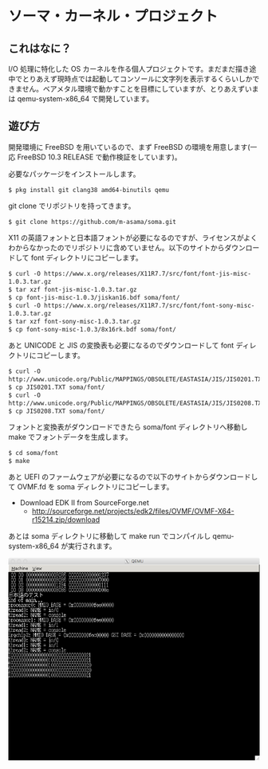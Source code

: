 # ソーマ・カーネル・プロジェクト

## これはなに？

I/O 処理に特化した OS カーネルを作る個人プロジェクトです。まだまだ描き途中でとりあえず現時点では起動してコンソールに文字列を表示するくらいしかできません。ベアメタル環境で動かすことを目標にしていますが、とりあえずいまは qemu-system-x86_64 で開発しています。

## 遊び方

開発環境に FreeBSD を用いているので、まず FreeBSD の環境を用意します(一応 FreeBSD 10.3 RELEASE で動作検証をしています)。

必要なパッケージをインストールします。

```
$ pkg install git clang38 amd64-binutils qemu
```

git clone でリポジトリを持ってきます。

```
$ git clone https://github.com/m-asama/soma.git
```

X11 の英語フォントと日本語フォントが必要になるのですが、ライセンスがよくわからなかったのでリポジトリに含めていません。以下のサイトからダウンロードして font ディレクトリにコピーします。

```
$ curl -O https://www.x.org/releases/X11R7.7/src/font/font-jis-misc-1.0.3.tar.gz
$ tar xzf font-jis-misc-1.0.3.tar.gz
$ cp font-jis-misc-1.0.3/jiskan16.bdf soma/font/
$ curl -O https://www.x.org/releases/X11R7.7/src/font/font-sony-misc-1.0.3.tar.gz
$ tar xzf font-sony-misc-1.0.3.tar.gz
$ cp font-sony-misc-1.0.3/8x16rk.bdf soma/font/
```

あと UNICODE と JIS の変換表も必要になるのでダウンロードして font ディレクトリにコピーします。

```
$ curl -O http://www.unicode.org/Public/MAPPINGS/OBSOLETE/EASTASIA/JIS/JIS0201.TXT
$ cp JIS0201.TXT soma/font/
$ curl -O http://www.unicode.org/Public/MAPPINGS/OBSOLETE/EASTASIA/JIS/JIS0208.TXT
$ cp JIS0208.TXT soma/font/
```

フォントと変換表がダウンロードできたら soma/font ディレクトリへ移動し make でフォントデータを生成します。

```
$ cd soma/font
$ make
```

あと UEFI のファームウェアが必要になるので以下のサイトからダウンロードして OVMF.fd を soma ディレクトリにコピーします。

* Download EDK II from SourceForge.net
  * http://sourceforge.net/projects/edk2/files/OVMF/OVMF-X64-r15214.zip/download

あとは soma ディレクトリに移動して make run でコンパイルし qemu-system-x86_64 が実行されます。

![screenshot](images/screenshot.png)
